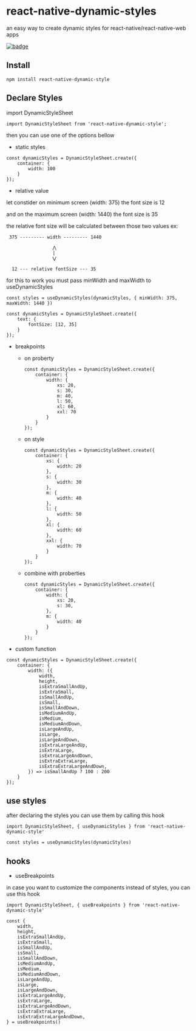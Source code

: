 # react-native-dynamic-styles
an easy way to create dynamic styles for react-native/react-native-web apps

[![badge](https://img.shields.io/npm/v/react-native-dynamic-style.svg)](https://www.npmjs.com/package/react-native-dynamic-style) 

## Install

`npm install react-native-dynamic-style`

## Declare Styles
import DynamicStyleSheet
```
import DynamicStyleSheet from 'react-native-dynamic-style';
```
then you can use one of the options bellow

- static styles

```
const dynamicStyles = DynamicStyleSheet.create({
    container: {
        width: 100
    }
});
```

- relative value

let constider on minimum screen (width: 375) the font size is 12

and on the maximum screen (width: 1440) the font size is 35

the relative font size will be calculated between those two values ex:

     375 --------- width --------- 1440

                     ⋀
                     |
                     ⋁

      12 --- relative fontSize --- 35

for this to work you must pass minWidth and maxWidth to useDynamicStyles

```
const styles = useDynamicStyles(dynamicStyles, { minWidth: 375, maxWidth: 1440 })
```

```
const dynamicStyles = DynamicStyleSheet.create({
    text: {
        fontSize: [12, 35]
    }
});
```

- breakpoints
    - on proberty
        ```
        const dynamicStyles = DynamicStyleSheet.create({
            container: {
                width: {
                    xs: 20,
                    s: 30,
                    m: 40,
                    l: 50,
                    xl: 60,
                    xxl: 70
                }
            }
        });
        ```
    - on style

        ```
        const dynamicStyles = DynamicStyleSheet.create({
            container: {
                xs: {
                    width: 20
                },
                s: {
                    width: 30
                },
                m: {
                    width: 40
                },
                l: {
                    width: 50
                },
                xl: {
                    width: 60
                },
                xxl: {
                    width: 70
                }
            }
        });
        ```
    - combine with proberties

        ```
        const dynamicStyles = DynamicStyleSheet.create({
            container: {
                width: {
                    xs: 20,
                    s: 30,
                },
                m: {
                    width: 40
                }
            }
        });
        ```
- custom function

```
const dynamicStyles = DynamicStyleSheet.create({
    container: {
        width: ({
            width,
            height,
            isExtraSmallAndUp,
            isExtraSmall,
            isSmallAndUp,
            isSmall,
            isSmallAndDown,
            isMediumAndUp,
            isMedium,
            isMediumAndDown,
            isLargeAndUp,
            isLarge,
            isLargeAndDown,
            isExtraLargeAndUp,
            isExtraLarge,
            isExtraLargeAndDown,
            isExtraExtraLarge,
            isExtraExtraLargeAndDown,
        }) => isSmallAndUp ? 100 : 200
    }
});
```

## use styles

after declaring the styles you can use them by calling this hook

```
import DynamicStyleSheet, { useDynamicStyles } from 'react-native-dynamic-style'

const styles = useDynamicStyles(dynamicStyles)
```

## hooks

- useBreakpoints

in case you want to customize the components instead of styles, you can use this hook

```
import DynamicStyleSheet, { useBreakpoints } from 'react-native-dynamic-style'

const {
    width,
    height,
    isExtraSmallAndUp,
    isExtraSmall,
    isSmallAndUp,
    isSmall,
    isSmallAndDown,
    isMediumAndUp,
    isMedium,
    isMediumAndDown,
    isLargeAndUp,
    isLarge,
    isLargeAndDown,
    isExtraLargeAndUp,
    isExtraLarge,
    isExtraLargeAndDown,
    isExtraExtraLarge,
    isExtraExtraLargeAndDown,
} = useBreakpoints()
```
